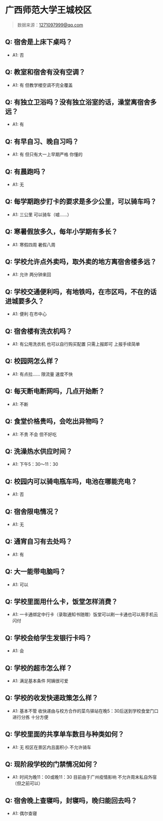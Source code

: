 # 广西师范大学王城校区

> 数据来源：1271097999@qq.com

## Q: 宿舍是上床下桌吗？

- A1: 否

## Q: 教室和宿舍有没有空调？

- A1: 有 但教学楼空调不完全覆盖

## Q: 有独立卫浴吗？没有独立浴室的话，澡堂离宿舍多远？

- A1: 有

## Q: 有早自习、晚自习吗？

- A1: 有 但只有大一上早期严格 你懂的

## Q: 有晨跑吗？

- A1: 无

## Q: 每学期跑步打卡的要求是多少公里，可以骑车吗？

- A1: 三公里 可以骑车（嘘……）

## Q: 寒暑假放多久，每年小学期有多长？

- A1: 寒假四周 暑假八周

## Q: 学校允许点外卖吗，取外卖的地方离宿舍楼多远？

- A1: 允许 两分钟来回

## Q: 学校交通便利吗，有地铁吗，在市区吗，不在的话进城要多久？

- A1: 便利 在市中心

## Q: 宿舍楼有洗衣机吗？

- A1: 有公用洗衣机 也可以自行购买配置 只需上报即可 上报手续简单

## Q: 校园网怎么样？

- A1: 有点拉…… 限流量 速度不快

## Q: 每天断电断网吗，几点开始断？

- A1: 不断

## Q: 食堂价格贵吗，会吃出异物吗？

- A1: 不贵 不会 但不好吃

## Q: 洗澡热水供应时间？

- A1: 下午5：30～11：30

## Q: 校园内可以骑电瓶车吗，电池在哪能充电？

- A1: 否

## Q: 宿舍限电情况？

- A1: 无

## Q: 通宵自习有去处吗？

- A1: 有

## Q: 大一能带电脑吗？

- A1: 可以

## Q: 学校里面用什么卡，饭堂怎样消费？

- A1: 一卡通绑定中行卡（录取通知书随赠）饭堂可以刷一卡通也可以用手机云闪付

## Q: 学校会给学生发银行卡吗？

- A1: 会

## Q: 学校的超市怎么样？

- A1: 满足基本条件 阿姨很可爱

## Q: 学校的收发快递政策怎么样？

- A1: 基本不管 收快递由与校方合作的菜鸟驿站在晚5：30后送到学校食堂门口进行分拣 十分方便

## Q: 学校里面的共享单车数目与种类如何？

- A1: 无 校区在景区内且面积小 不允许骑车

## Q: 现阶段学校的门禁情况如何？

- A1: 时间为晚11：00或晚11：30 目前由于广州疫情影响 不允许周末私自外宿（但之前可以）

## Q: 宿舍晚上查寝吗，封寝吗，晚归能回去吗？

- A1: 偶尔查寝

